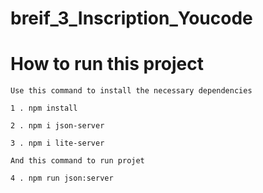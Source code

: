 # breif_3_Inscription_Youcode

# How to run this project
```
Use this command to install the necessary dependencies

1 . npm install

2 . npm i json-server

3 . npm i lite-server

And this command to run projet

4 . npm run json:server

```
